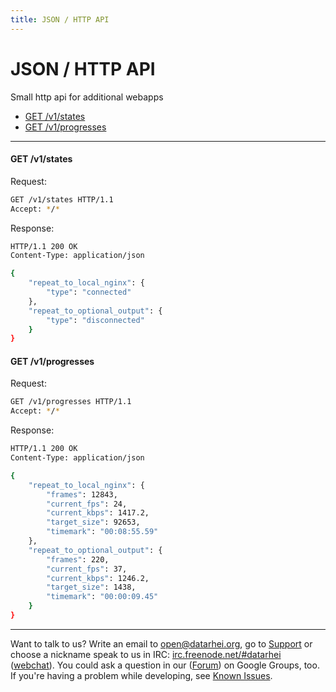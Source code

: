```yaml
---
title: JSON / HTTP API
---
```


# JSON / HTTP API

Small http api for additional webapps

* [GET /v1/states](#get-v1-states)
* [GET /v1/progresses](#get-v1-progresses)

---

#### GET /v1/states

Request:

```sh
GET /v1/states HTTP/1.1
Accept: */*
```

Response:

```sh
HTTP/1.1 200 OK
Content-Type: application/json

{
    "repeat_to_local_nginx": {
        "type": "connected"
    },
    "repeat_to_optional_output": {
        "type": "disconnected"
    }
}
```

#### GET /v1/progresses

Request:

```sh
GET /v1/progresses HTTP/1.1
Accept: */*
```

Response:

```sh
HTTP/1.1 200 OK
Content-Type: application/json

{
    "repeat_to_local_nginx": {
        "frames": 12843,
        "current_fps": 24,
        "current_kbps": 1417.2,
        "target_size": 92653,
        "timemark": "00:08:55.59"
    },
    "repeat_to_optional_output": {
        "frames": 220,
        "current_fps": 37,
        "current_kbps": 1246.2,
        "target_size": 1438,
        "timemark": "00:00:09.45"
    }
}
```

---
Want to talk to us? Write an email to <a href="mailto:open@datarhei.org?subject=Datarhei/Restreamer">open@datarhei.org</a>, go to [Support](../support.html) or choose a nickname speak to us in IRC: <a href="irc://irc.freenode.net#piwik">irc.freenode.net/#datarhei</a> (<a target= "_blank" href="https://webchat.freenode.net/?channels=datarhei">webchat</a>). You could ask a question in our (<a target= "_blank" href="https://groups.google.com/forum/#!forum/datarhei">Forum</a>) on Google Groups, too. If you're having a problem while developing, see <a target= "_blank" href="https://github.com/datarhei/restreamer/issues">Known Issues</a>. 